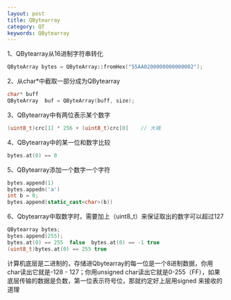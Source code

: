 ```yaml
---
layout: post
title: QBytearray
category: QT
keywords: QBytearray
---
```

1、QBytearray从16进制字符串转化

```cpp
QByteArray bytes = QByteArray::fromHex("55AA0200000000000002");
```

2、从char\*中截取一部分成为QBytearray

```cpp
char* buff
QByteArray  buf = QByteArray(buff, size);
```

3、QBytearray中有两位表示某个数字

```cpp
(uint8_t)crc[1] * 256 + (uint8_t)crc[0]    // 大端
```

4、QBytearray中的某一位和数字比较

```cpp
bytes.at(0) == 0
```

5、QBytearray添加一个数字一个字符

```cpp
bytes.append(1)
bytes.appedn('a')
int b = 0;
bytes.append(static_cast<char>(b))
```

6、Qbytearray中取数字时，需要加上（uint8\_t）来保证取出的数字可以超过127

```cpp
QBytearray bytes;
bytes.append(255);
bytes.at(0) == 255  false  bytes.at(0) == -1 true
(uint8_t)bytes.at(0) == 255 true
```

计算机底层是二进制的，存储进Qbytearray的每一位是一个8进制数据，你用char读出它就是-128 - 127；你用unsigned char读出它就是0-255（FF），如果底层传输的数据是负数，第一位表示符号位，那就约定好上层用signed 来接收的道理
